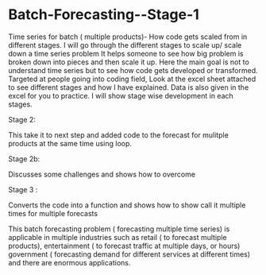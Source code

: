 # Batch-Forecasting--Stage-1
Time series for batch ( multiple products)- How code gets scaled from in different stages.
I will go through the different stages to scale up/ scale down a time series problem It helps someone to see how big problem is broken down into pieces and then scale it up. Here the main goal is not to understand time series but to see how code gets developed or transformed. Targeted at people going into coding field, Look at the excel sheet attached to see different stages and how I have explained. Data is also given in the excel for you to practice. I will show stage wise development in each stages.

Stage 2:

This take it to next step and added code to the forecast for mulitple products at the same time using loop.

Stage 2b:

Discusses some challenges and shows how to overcome

Stage 3 :

Converts the code into a function and shows how to show call it multiple times for multiple forecasts

This batch forecasting problem ( forecasting multiple time series) is applicable in multiple industries such as retail ( to forecast multiple products), entertainment ( to forecast traffic at multiple days, or hours) government ( forecasting demand for different services at different times) and there are enormous applications.

